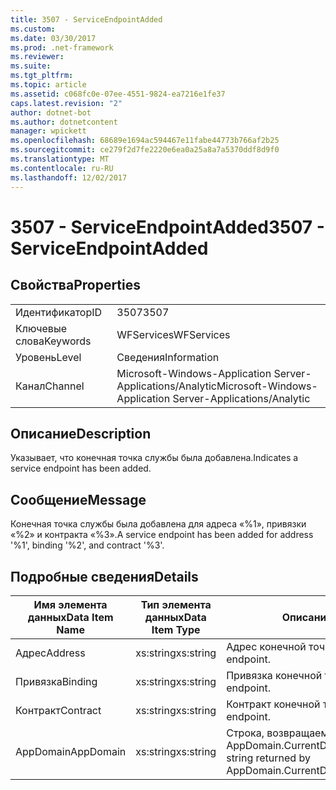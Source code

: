 ```yaml
---
title: 3507 - ServiceEndpointAdded
ms.custom: 
ms.date: 03/30/2017
ms.prod: .net-framework
ms.reviewer: 
ms.suite: 
ms.tgt_pltfrm: 
ms.topic: article
ms.assetid: c068fc0e-07ee-4551-9824-ea7216e1fe37
caps.latest.revision: "2"
author: dotnet-bot
ms.author: dotnetcontent
manager: wpickett
ms.openlocfilehash: 68689e1694ac594467e11fabe44773b766af2b25
ms.sourcegitcommit: ce279f2d7fe2220e6ea0a25a8a7a5370ddf8d9f0
ms.translationtype: MT
ms.contentlocale: ru-RU
ms.lasthandoff: 12/02/2017
---
```

# <a name="3507---serviceendpointadded"></a><span data-ttu-id="70049-102">3507 - ServiceEndpointAdded</span><span class="sxs-lookup"><span data-stu-id="70049-102">3507 - ServiceEndpointAdded</span></span>
## <a name="properties"></a><span data-ttu-id="70049-103">Свойства</span><span class="sxs-lookup"><span data-stu-id="70049-103">Properties</span></span>  
  
|||  
|-|-|  
|<span data-ttu-id="70049-104">Идентификатор</span><span class="sxs-lookup"><span data-stu-id="70049-104">ID</span></span>|<span data-ttu-id="70049-105">3507</span><span class="sxs-lookup"><span data-stu-id="70049-105">3507</span></span>|  
|<span data-ttu-id="70049-106">Ключевые слова</span><span class="sxs-lookup"><span data-stu-id="70049-106">Keywords</span></span>|<span data-ttu-id="70049-107">WFServices</span><span class="sxs-lookup"><span data-stu-id="70049-107">WFServices</span></span>|  
|<span data-ttu-id="70049-108">Уровень</span><span class="sxs-lookup"><span data-stu-id="70049-108">Level</span></span>|<span data-ttu-id="70049-109">Сведения</span><span class="sxs-lookup"><span data-stu-id="70049-109">Information</span></span>|  
|<span data-ttu-id="70049-110">Канал</span><span class="sxs-lookup"><span data-stu-id="70049-110">Channel</span></span>|<span data-ttu-id="70049-111">Microsoft-Windows-Application Server-Applications/Analytic</span><span class="sxs-lookup"><span data-stu-id="70049-111">Microsoft-Windows-Application Server-Applications/Analytic</span></span>|  
  
## <a name="description"></a><span data-ttu-id="70049-112">Описание</span><span class="sxs-lookup"><span data-stu-id="70049-112">Description</span></span>  
 <span data-ttu-id="70049-113">Указывает, что конечная точка службы была добавлена.</span><span class="sxs-lookup"><span data-stu-id="70049-113">Indicates a service endpoint has been added.</span></span>  
  
## <a name="message"></a><span data-ttu-id="70049-114">Сообщение</span><span class="sxs-lookup"><span data-stu-id="70049-114">Message</span></span>  
 <span data-ttu-id="70049-115">Конечная точка службы была добавлена для адреса «%1», привязки «%2» и контракта «%3».</span><span class="sxs-lookup"><span data-stu-id="70049-115">A service endpoint has been added for address '%1', binding '%2', and contract '%3'.</span></span>  
  
## <a name="details"></a><span data-ttu-id="70049-116">Подробные сведения</span><span class="sxs-lookup"><span data-stu-id="70049-116">Details</span></span>  
  
|<span data-ttu-id="70049-117">Имя элемента данных</span><span class="sxs-lookup"><span data-stu-id="70049-117">Data Item Name</span></span>|<span data-ttu-id="70049-118">Тип элемента данных</span><span class="sxs-lookup"><span data-stu-id="70049-118">Data Item Type</span></span>|<span data-ttu-id="70049-119">Описание</span><span class="sxs-lookup"><span data-stu-id="70049-119">Description</span></span>|  
|--------------------|--------------------|-----------------|  
|<span data-ttu-id="70049-120">Адрес</span><span class="sxs-lookup"><span data-stu-id="70049-120">Address</span></span>|<span data-ttu-id="70049-121">xs:string</span><span class="sxs-lookup"><span data-stu-id="70049-121">xs:string</span></span>|<span data-ttu-id="70049-122">Адрес конечной точки.</span><span class="sxs-lookup"><span data-stu-id="70049-122">The address of the endpoint.</span></span>|  
|<span data-ttu-id="70049-123">Привязка</span><span class="sxs-lookup"><span data-stu-id="70049-123">Binding</span></span>|<span data-ttu-id="70049-124">xs:string</span><span class="sxs-lookup"><span data-stu-id="70049-124">xs:string</span></span>|<span data-ttu-id="70049-125">Привязка конечной точки.</span><span class="sxs-lookup"><span data-stu-id="70049-125">The binding of the endpoint.</span></span>|  
|<span data-ttu-id="70049-126">Контракт</span><span class="sxs-lookup"><span data-stu-id="70049-126">Contract</span></span>|<span data-ttu-id="70049-127">xs:string</span><span class="sxs-lookup"><span data-stu-id="70049-127">xs:string</span></span>|<span data-ttu-id="70049-128">Контракт конечной точки.</span><span class="sxs-lookup"><span data-stu-id="70049-128">The contract of the endpoint.</span></span>|  
|<span data-ttu-id="70049-129">AppDomain</span><span class="sxs-lookup"><span data-stu-id="70049-129">AppDomain</span></span>|<span data-ttu-id="70049-130">xs:string</span><span class="sxs-lookup"><span data-stu-id="70049-130">xs:string</span></span>|<span data-ttu-id="70049-131">Строка, возвращаемая AppDomain.CurrentDomain.FriendlyName.</span><span class="sxs-lookup"><span data-stu-id="70049-131">The string returned by AppDomain.CurrentDomain.FriendlyName.</span></span>|
